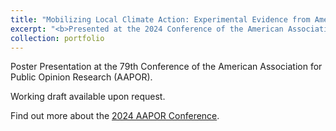 ```yaml
---
title: "Mobilizing Local Climate Action: Experimental Evidence from American Policymakers"
excerpt: "<b>Presented at the 2024 Conference of the American Association for Public Opinion Research (with Jonathan Chu).</b>"
collection: portfolio
---
```

Poster Presentation at the 79th Conference of the American Association for Public Opinion Research (AAPOR). 

Working draft available upon request.

Find out more about the [2024 AAPOR Conference](https://aapor.org/aapor-79th-annual-conference/).  
